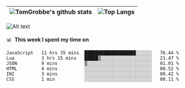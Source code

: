 |![TomGrobbe's github stats](https://github-readme-stats.vercel.app/api?username=egerdnc&count_private=true&show_icons=true&theme=dracula&disable_animations=true&include_all_commits=true)|![Top Langs](https://github-readme-stats.vercel.app/api/top-langs/?username=egerdnc&theme=dracula&langs_count=10&layout=compact)|
|:-:|:-:|

![Alt text](https://spotify-recently-played-readme.vercel.app/api?user=i4a9i8pn8x8vvskq8v52yhckr)
<br>
<br>
📊 &nbsp;**This week I spent my time on**
<!--START_SECTION:waka-->

```text
JavaScript   11 hrs 35 mins  ███████████████████░░░░░░   76.44 %
Lua          3 hrs 15 mins   █████▒░░░░░░░░░░░░░░░░░░░   21.47 %
JSON         9 mins          ▒░░░░░░░░░░░░░░░░░░░░░░░░   01.01 %
HTML         4 mins          ░░░░░░░░░░░░░░░░░░░░░░░░░   00.52 %
INI          3 mins          ░░░░░░░░░░░░░░░░░░░░░░░░░   00.42 %
CSS          1 min           ░░░░░░░░░░░░░░░░░░░░░░░░░   00.11 %
```

<!--END_SECTION:waka-->
